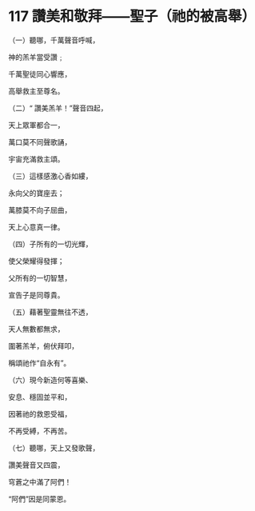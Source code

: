 # 117 讚美和敬拜——聖子（祂的被高舉）

（一）聽哪，千萬聲音呼喊，

神的羔羊當受讚﹔

千萬聖徒同心響應，

高舉救主至尊名。

（二）“ 讚美羔羊！”聲音四起，

天上眾軍都合一，

萬口莫不同聲歌誦，

宇宙充滿救主頌。

（三）這樣感激心香如縷，

永向父的寶座去；

萬膝莫不向子屈曲，

天上心意真一律。

（四）子所有的一切光輝，

使父榮耀得發揮；

父所有的一切智慧，

宣告子是同尊貴。

（五）藉著聖靈無往不透，

天人無數都無求，

圍著羔羊，俯伏拜叩，

稱頌祂作“自永有”。

（六）現今新造何等喜樂、

安息、穩固並平和，

因著祂的救恩受福，

不再受縛，不再苦。

（七）聽哪，天上又發歌聲，

讚美聲音又四震，

穹蒼之中滿了阿們！

“阿們”因是同蒙恩。

